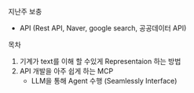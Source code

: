 지난주 보충
- API (Rest API, Naver, google search, 공공데이터 API)

목차
1. 기계가 text를 이해 할 수있게 Representaion 하는 방법
2. API 개발을 아주 쉽게 하는 MCP
   - LLM을 통해 Agent 수행 (Seamlessly Interface)
